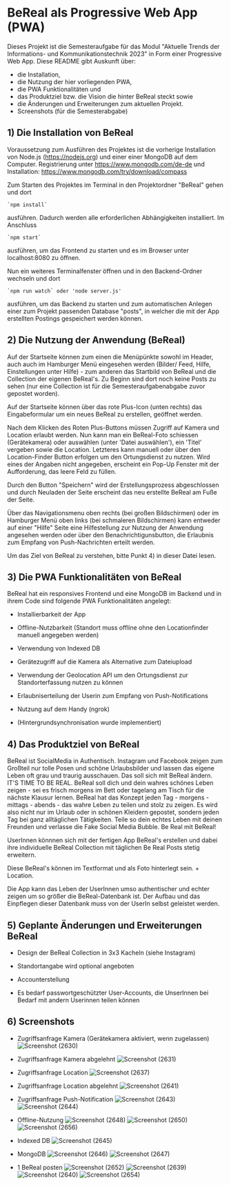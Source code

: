 # BeReal als Progressive Web App (PWA)

Dieses Projekt ist die Semesteraufgabe für das Modul "Aktuelle Trends der Informations- und Kommunikationstechnik 2023" in Form einer Progressive Web App. 
Diese README gibt Auskunft über:

- die Installation, 
- die Nutzung der hier vorliegenden PWA, 
- die PWA Funktionalitäten und 
- das Produktziel bzw. die Vision die hinter BeReal steckt sowie 
- die Änderungen und Erweiterungen zum aktuellen Projekt. 
- Screenshots (für die Semesterabgabe) 

## 1) Die Installation von BeReal

Voraussetzung zum Ausführen des Projektes ist die vorherige Installation von Node.js (https://nodejs.org) und einer einer MongoDB auf dem Computer.
Registrierung unter https://www.mongodb.com/de-de und Installation: https://www.mongodb.com/try/download/compass


Zum Starten des Projektes im Terminal in den Projektordner "BeReal" gehen und dort 

    `npm install`

ausführen. Dadurch werden alle erforderlichen Abhängigkeiten installiert. Im Anschluss

	`npm start` 

ausführen, um das Frontend zu starten und es im Browser unter localhost:8080 zu öffnen.


Nun ein weiteres Terminalfenster öffnen und in den Backend-Ordner wechseln und dort
    
    `npm run watch` oder 'node server.js'

ausführen, um das Backend zu starten und zum automatischen Anlegen einer zum Projekt passenden Database "posts", in welcher die mit der App erstellten Postings gespeichert werden können.



## 2) Die Nutzung der Anwendung (BeReal)

Auf der Startseite können zum einen die Menüpünkte sowohl im Header, auch auch im Hamburger Menü eingesehen werden (Bilder/ Feed, Hilfe, Einstellungen unter Hilfe) - zum anderen das Startbild von BeReal und die Collection der eigenen BeReal's. Zu Beginn sind dort noch keine Posts zu sehen (nur eine Collection ist für die Semesteraufgabenabgabe zuvor gepostet worden).

Auf der Startseite können über das rote Plus-Icon (unten rechts) das Eingabeformular um ein neues BeReal zu erstellen, geöffnet werden.

Nach dem Klicken des Roten Plus-Buttons müssen Zugriff auf Kamera und Location erlaubt werden. Nun kann man ein BeReal-Foto schiessen (Gerätekamera) oder auswählen (unter 'Datei auswählen'), ein 'Titel' vergeben sowie die Location. Letzteres kann manuell oder über den Location-Finder Button erfolgen um den Ortungsdienst zu nutzen.
Wird eines der Angaben nicht angegeben, erscheint ein Pop-Up Fenster mit der Aufforderung, das leere Feld zu füllen.

Durch den Button "Speichern" wird der Erstellungsprozess abgeschlossen und durch Neuladen der Seite erscheint das neu erstellte BeReal am Fuße der Seite. 

Über das Navigationsmenu oben rechts (bei großen Bildschirmen) oder im Hamburger Menü oben links (bei schmaleren Bildschirmen) kann entweder auf einer "Hilfe" Seite eine Hilfestellung zur Nutzung der Anwendung angesehen werden oder über den Benachrichtigunsbutton, die Erlaubnis zum Empfang von Push-Nachrichten erteilt werden.

Um das Ziel von BeReal zu verstehen, bitte Punkt 4) in dieser Datei lesen.


## 3) Die PWA Funktionalitäten von BeReal

BeReal hat ein responsives Frontend und eine MongoDB im Backend 
und in ihrem Code sind folgende PWA Funktionalitäten angelegt:

- Installierbarkeit der App

- Offline-Nutzbarkeit (Standort muss offline ohne den Locationfinder manuell angegeben werden)

- Verwendung von Indexed DB

- Gerätezugriff auf die Kamera als Alternative zum Dateiupload

- Verwendung der Geolocation API um den Ortungsdienst zur Standorterfassung nutzen zu können

- Erlaubniserteilung der Userin zum Empfang von Push-Notifications

- Nutzung auf dem Handy (ngrok)

- (Hintergrundsynchronisation wurde implementiert)


## 4) Das Produktziel von BeReal 

BeReal ist SocialMedia in Authentisch. Instagram und Facebook zeigen zum Großteil nur tolle Posen und schöne Urlaubsbilder und lassen das eigene Leben oft grau und traurig ausschauen. Das soll sich mit BeReal ändern. IT'S TIME TO BE REAL. BeReal soll dich und dein wahres schönes Leben zeigen - sei es frisch morgens im Bett oder tagelang am Tisch für die nächste Klausur lernen. BeReal hat das Konzept jeden Tag - morgens - mittags - abends - das wahre Leben zu teilen und stolz zu zeigen. Es wird also nicht nur im Urlaub oder in schönen Kleidern gepostet, sondern jeden Tag bei ganz alltäglichen Tätigkeiten. Teile so dein echtes Leben mit deinen Freunden und verlasse die Fake Social Media Bubble. Be Real mit BeReal!

UserInnen könnnen sich mit der fertigen App BeReal's erstellen und dabei ihre individuelle BeReal Collection mit täglichen Be Real Posts stetig erweitern. 

Diese BeReal's können im Textformat und als Foto hinterlegt sein. + Location.

Die App kann das Leben der UserInnen umso authentischer und echter zeigen um so größer die BeReal-Datenbank ist. Der Aufbau und das Einpflegen dieser Datenbank muss von der UserIn selbst geleistet werden. 


## 5) Geplante Änderungen und Erweiterungen BeReal

- Design der BeReal Collection in 3x3 Kacheln (siehe Instagram)

- Standortangabe wird optional angeboten

- Accounterstellung

- Es bedarf passwortgeschützter User-Accounts, die UnserInnen bei Bedarf mit andern Userinnen teilen können

## 6) Screenshots 

- Zugriffsanfrage Kamera (Gerätekamera aktiviert, wenn zugelassen)
![Screenshot (2630)](https://github.com/annyle1112/BeReal_Backend/assets/82587485/b58e4dd4-2e1b-42a8-a2f3-25535067e295)

- Zugriffsanfrage Kamera abgelehnt
  ![Screenshot (2631)](https://github.com/annyle1112/BeReal_Backend/assets/82587485/9b0f71de-0879-4ce9-8e7e-e14c8c34db87)

- Zugriffsanfrage Location
  ![Screenshot (2637)](https://github.com/annyle1112/BeReal_Backend/assets/82587485/a56cd31f-d170-42a6-b53a-a75300cdd023)

- Zugriffsanfrage Location abgelehnt
  ![Screenshot (2641)](https://github.com/annyle1112/BeReal_Backend/assets/82587485/c6252bc6-a160-4d0d-bf6d-91373ed31477)

- Zugriffsanfrage Push-Notification
  ![Screenshot (2643)](https://github.com/annyle1112/BeReal_Backend/assets/82587485/398bca9e-6500-4491-a3e5-540e576ce7fc)
![Screenshot (2644)](https://github.com/annyle1112/BeReal_Backend/assets/82587485/d972338e-b0e4-45ce-847a-0737ef886965)

- Offline-Nutzung
  ![Screenshot (2648)](https://github.com/annyle1112/BeReal_Backend/assets/82587485/c9a9924a-708d-4cbc-aaf2-fdbc29390873)
  ![Screenshot (2650)](https://github.com/annyle1112/BeReal_Backend/assets/82587485/8d93913a-d782-452e-ae20-f6b42b34d9ff)
 ![Screenshot (2656)](https://github.com/annyle1112/BeReal_Backend/assets/82587485/fad04c3e-d548-42a3-b6a8-60c9371d8277)

- Indexed DB
  ![Screenshot (2645)](https://github.com/annyle1112/BeReal_Backend/assets/82587485/8aa5e0d4-91c2-40e0-9bda-ace1fc91abc2)

- MongoDB
![Screenshot (2646)](https://github.com/annyle1112/BeReal_Backend/assets/82587485/f1c1ae7f-fefb-4ffb-aa3a-7c95581a6895)
![Screenshot (2647)](https://github.com/annyle1112/BeReal_Backend/assets/82587485/02b0421a-c9e0-447f-82ab-2da5fa6e3bc8)

- 1 BeReal posten
  ![Screenshot (2652)](https://github.com/annyle1112/BeReal_Backend/assets/82587485/a57c90de-62b7-493c-9e86-c1fcbaec81f1)
  ![Screenshot (2639)](https://github.com/annyle1112/BeReal_Backend/assets/82587485/ac749174-1a5d-4851-bb9e-40d2fafe4381)
  ![Screenshot (2640)](https://github.com/annyle1112/BeReal_Backend/assets/82587485/2b15dfc1-4d78-41e1-b966-02857db76d31)
  ![Screenshot (2654)](https://github.com/annyle1112/BeReal_Backend/assets/82587485/3be4a8c7-b9e6-43c6-98fc-878d8904ae86)




